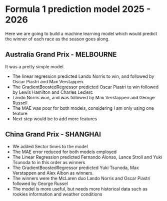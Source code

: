 # Formula 1 prediction model 2025 - 2026

Here we are going to build a machine learning model which would predict the winner of each race as the season goes along.

## Australia Grand Prix - MELBOURNE
It was a pretty simple model. 
- The linear regression predicted Lando Norris to win, and followed by Oscar Piastri and Max Verstappen.
- The GradientBoostedRegressor predicted Oscar Piastri to win followed by Lewis Hamilton and Charles Leclerc
- Lando Norris won, and was followed by Max Verstappen and George Russell
- The MAE was poor for both models, considering I am only using one feature
- Next step would be to add more features

## China Grand Prix - SHANGHAI
- We added Sector times to the model
- The MAE error reduced for both models employed
- The Linear Regression predicted Fernando Alonso, Lance Stroll and Yuki Tsunoda to in this order as winners
- The GradientBoostedRegressor predicted Yuki Tsunoda, Max Verstappen and Alex Albon as winners.
- The winners were the McLaren duo Lando Norris and Oscar Piastri followed by George Russel
- The model is more useful, but needs more historical data such as rookies information and weather conditions

